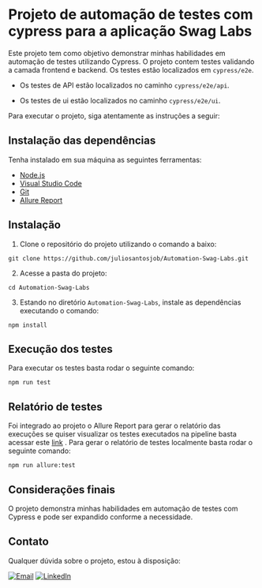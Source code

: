 # Projeto de automação de testes com cypress para a aplicação Swag Labs


Este projeto tem como objetivo demonstrar minhas habilidades em automação de testes utilizando Cypress. O projeto contem testes validando a camada frontend e backend. Os testes estão localizados em `cypress/e2e`. 


- Os testes de API estão localizados no caminho `cypress/e2e/api`. 

- Os testes de ui estão localizados no caminho `cypress/e2e/ui`.


Para executar o projeto, siga atentamente as instruções a seguir:


## Instalação das dependências

Tenha instalado em sua máquina as seguintes ferramentas:

- [Node.js](https://nodejs.org/pt) <br>
- [Visual Studio Code](https://code.visualstudio.com/download) <br>
- [Git](https://git-scm.com/downloads) <br>
- [Allure Report](https://allurereport.org/)

## Instalação

1. Clone o repositório do projeto utilizando o comando a baixo:

```
git clone https://github.com/juliosantosjob/Automation-Swag-Labs.git
```

2. Acesse a pasta do projeto:

```
cd Automation-Swag-Labs
```

3. Estando no diretório `Automation-Swag-Labs`, instale as dependências executando o comando:

```
npm install
```

## Execução dos testes

Para executar os testes basta rodar o seguinte comando:

```
npm run test
```

## Relatório de testes

Foi integrado ao projeto o Allure Report para gerar o relatório das execuções se quiser visualizar os testes executados na pipeline basta acessar este [link](https://juliosantosjob.github.io/Automation-Swag-Labs)
. Para gerar o relatório de testes localmente basta rodar o seguinte comando:

```
npm run allure:test
```

## Considerações finais

O projeto demonstra minhas habilidades em automação de testes com Cypress e pode ser expandido conforme a necessidade.

## Contato

Qualquer dúvida sobre o projeto, estou à disposição:


[![Email](https://img.shields.io/badge/Email-%23D14836.svg?logo=gmail&logoColor=white)](mailto:julio958214@gmail.com)
[![LinkedIn](https://img.shields.io/badge/LinkedIn-%230077B5.svg?logo=linkedin&logoColor=white)](https://www.linkedin.com/in/julio-santos-43428019b)
